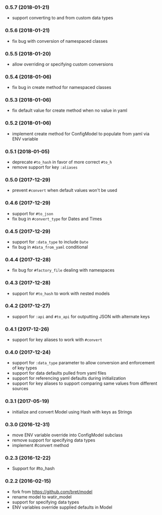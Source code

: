 ### 0.5.7 (2018-01-21)

* support converting to and from custom data types 

### 0.5.6 (2018-01-21)

* fix bug with conversion of namespaced classes 

### 0.5.5 (2018-01-20)

* allow overriding or specifying custom conversions 

### 0.5.4 (2018-01-06)

* fix bug in create method for namespaced classes 

### 0.5.3 (2018-01-06)

* fix default value for create method when no value in yaml 

### 0.5.2 (2018-01-06)

* implement create method for ConfigModel to populate from yaml via ENV variable

### 0.5.1 (2018-01-05)

* deprecate `#to_hash` in favor of more correct `#to_h`
* remove support for key `:aliases` 

### 0.5.0 (2017-12-29)

* prevent `#convert` when default values won't be used

### 0.4.6 (2017-12-29)

* support for `#to_json`
* fix bug in `#convert_type` for Dates and Times

### 0.4.5 (2017-12-29)

* support for `:data_type` to include `Date`
* fix bug in `#data_from_yaml` conditional

### 0.4.4 (2017-12-28)

* fix bug for `#factory_file` dealing with namespaces

### 0.4.3 (2017-12-28)

* support for `#to_hash` to work with nested models

### 0.4.2 (2017-12-27)

* support for `:api` and `#to_api` for outputting JSON with alternate keys

### 0.4.1 (2017-12-26)

* support for key aliases to work with `#convert`

### 0.4.0 (2017-12-24)

* support for `:data_type` parameter to allow conversion and enforcement of key types
* support for data defaults pulled from yaml files
* support for referencing yaml defaults during initialization
* support for key aliases to support comparing same values from different sources

### 0.3.1 (2017-05-19)

* initialize and convert Model using Hash with keys as Strings

### 0.3.0 (2016-12-31)

* move ENV variable override into ConfigModel subclass
* remove support for specifying data types
* implement #convert method

### 0.2.3 (2016-12-22)

* Support for #to_hash

### 0.2.2 (2016-02-15)

* fork from https://github.com/bret/model
* rename model to watir_model
* support for specifying data types
* ENV variables override supplied defaults in Model
